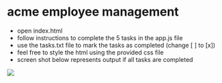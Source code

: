 # acme employee management

- open index.html
- follow instructions to complete the 5 tasks in the app.js file
- use the tasks.txt file to mark the tasks as completed (change [ ] to [x]) 
- feel free to style the html using the provided css file
- screen shot below represents output if all tasks are completed

<img src='https://github.com/FullstackAcademy/acme-employee-management-js/blob/main/screen-shot.png' />
